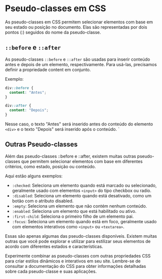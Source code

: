 # Pseudo-classes em CSS

As pseudo-classes em CSS permitem selecionar elementos com base em seu estado ou posição no documento. Elas são representadas por dois pontos (:) seguidos do nome da pseudo-classe.

## ``::before`` e ``::after``

As pseudo-classes ``::before`` e ``::after`` são usadas para inserir conteúdo antes e depois de um elemento, respectivamente. Para usá-las, precisamos definir a propriedade content em conjunto.

Exemplo:

```css
div::before {
  content: "Antes";
}

div::after {
  content: "Depois";
}
```

Nesse caso, o texto "Antes" será inserido antes do conteúdo do elemento ``<div>`` e o texto "Depois" será inserido após o conteúdo.
`
## Outras Pseudo-classes

Além das pseudo-classes ::before e ::after, existem muitas outras pseudo-classes que permitem selecionar elementos com base em diferentes critérios, como estado, posição ou conteúdo.

Aqui estão alguns exemplos:

- ``:checked``: Seleciona um elemento quando está marcado ou selecionado, geralmente usado com elementos ``<input>`` do tipo checkbox ou radio.
- ``:disabled``: Seleciona um elemento quando está desativado, como um botão com o atributo disabled.
- ``:empty``: Seleciona um elemento que não contém nenhum conteúdo.
- ``:enabled``: Seleciona um elemento que está habilitado ou ativo.
- ``:first-child``: Seleciona o primeiro filho de um elemento pai.
- ``:focus``: Seleciona um elemento quando está em foco, geralmente usado com elementos interativos como ``<input>`` ou ``<textarea>``.

Essas são apenas algumas das pseudo-classes disponíveis. Existem muitas outras que você pode explorar e utilizar para estilizar seus elementos de acordo com diferentes estados e características.

Experimente combinar as pseudo-classes com outras propriedades CSS para criar estilos dinâmicos e interativos em seu site. Lembre-se de consultar a documentação do CSS para obter informações detalhadas sobre cada pseudo-classe e suas aplicações.